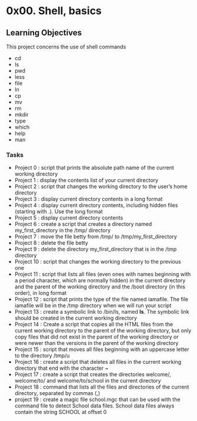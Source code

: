 # 0x00. Shell, basics

## Learning Objectives

This project concerns the use of shell commands

* cd
* ls
* pwd
* less
* file
* ln
* cp
* mv
* rm
* mkdir
* type
* which
* help
* man

### Tasks
* Project 0  : script that prints the absolute path name of the current working directory
* Project 1  : display the contents list of your current directory
* Project 2  : script that changes the working directory to the user’s home directory
* Project 3  : display current directory contents in a long format
* Project 4  : display current directory contents, including hidden files (starting with .). Use the long format
* Project 5  : display current directory contents
* Project 6  : create a script that creates a directory named my_first_directory in the /tmp/ directory
* Project 7  : move the file betty from /tmp/ to /tmp/my_first_directory
* Project 8  : delete the file betty
* Project 9  : delete the directory my_first_directory that is in the /tmp directory
* Project 10 : script that changes the working directory to the previous one
* Project 11 : script that lists all files (even ones with names beginning with a period character, which are normally hidden) in the current directory and the parent of the working directory and the /boot directory (in this order), in long format
* Project 12 : script that prints the type of the file named iamafile. The file iamafile will be in the /tmp directory when we will run your script
* Project 13 : create a symbolic link to /bin/ls, named __ls__. The symbolic link should be created in the current working directory
* Project 14 : Create a script that copies all the HTML files from the current working directory to the parent of the working directory, but only copy files that did not exist in the parent of the working directory or were newer than the versions in the parent of the working directory
* Project 15 : script that moves all files beginning with an uppercase letter to the directory /tmp/u
* Project 16 : create a script that deletes all files in the current working directory that end with the character ~
* Project 17 : create a script that creates the directories welcome/, welcome/to/ and welcome/to/school in the current directory
* Project 18 : command that lists all the files and directories of the current directory, separated by commas (,)
* project 19 : create a magic file school.mgc that can be used with the command file to detect School data files. School data files always contain the string SCHOOL at offset 0

